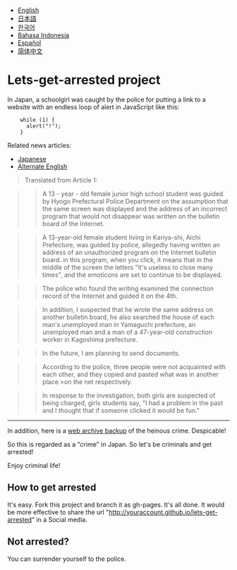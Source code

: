 - [English](README.md)
- [日本語](README.ja.md)
- [한국어](README.ko.md)
- [Bahasa Indonesia](README.in.md)
- [Español](README.es.md)
- [简体中文](README.zh.md)

# Lets-get-arrested project

In Japan, a schoolgirl was caught by the police for putting a link to a website with an endless loop of alert in JavaScript like this:

        while (1) {
          alert("!");
        }

Related news articles:

- [Japanese](https://www3.nhk.or.jp/lnews/kobe/20190304/2020003239.html)
- [Alternate English](https://www.zdnet.com/article/japanese-police-charge-13-year-old-for-sharing-unclosable-popup-prank-online/)

> Translated from Article 1:

>>A 13 - year - old female junior high school student was guided by Hyogo Prefectural Police Department on the assumption that the same screen was displayed and the address of an incorrect program that would not disappear was written on the bulletin board of the Internet.

>>A 13-year-old female student living in Kariya-shi, Aichi Prefecture, was guided by police, allegedly having written an address of an unauthorized program on the Internet bulletin board.
in this program, when you click, it means that in the middle of the screen the letters "It's useless to close many times", and the emoticons are set to continue to be displayed.

>>The police who found the writing examined the connection record of the Internet and guided it on the 4th.

>>In addition, I suspected that he wrote the same address on another bulletin board, he also searched the house of each man's unemployed man in Yamaguchi prefecture, an unemployed man and a man of a 47-year-old construction worker in Kagoshima prefecture.

>>In the future, I am planning to send documents.

>>According to the police, three people were not acquainted with each other, and they copied and pasted what was in another place >on the net respectively.

>>In response to the investigation, both girls are suspected of being charged, girls students say, "I had a problem in the past and I thought that if someone clicked it would be fun."

***

In addition, here is a [web archive backup](https://web.archive.org/web/20180313151740/http://n41050z.web.fc2.com/burakura.html) of the heinous crime. Despicable!

So this is regarded as a "crime" in Japan. So let's be criminals and get arrested!

Enjoy criminal life!

## How to get arrested

It's easy. Fork this project and branch it as gh-pages. It's all done. It would be more effective to share the url "http://youraccount.github.io/lets-get-arrested" in a Social media.

## Not arrested?

You can surrender yourself to the police.

